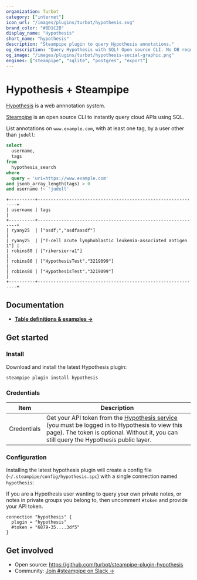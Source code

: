 ```yaml
---
organization: Turbot
category: ["internet"]
icon_url: "/images/plugins/turbot/hypothesis.svg"
brand_color: "#BD1C2B"
display_name: "Hypothesis"
short_name: "hypothesis"
description: "Steampipe plugin to query Hypothesis annotations."
og_description: "Query Hypothesis with SQL! Open source CLI. No DB required."
og_image: "/images/plugins/turbot/hypothesis-social-graphic.png"
engines: ["steampipe", "sqlite", "postgres", "export"]
---
```

# Hypothesis + Steampipe

[Hypothesis](https://hypothes.is) is a web annnotation system.

[Steampipe](https://steampipe.io) is an open source CLI to instantly query cloud APIs using SQL.

List annotations on `www.example.com`, with at least one tag, by a user other than `judell`:

```sql
select
  username,
  tags
from
  hypothesis_search
where
  query = 'uri=https://www.example.com'
and jsonb_array_length(tags) > 0
and username !~ 'judell'
```

```shell
+----------+--------------------------------------------------------------+
| username | tags                                                         |
+----------+--------------------------------------------------------------+
| ryany25  | ["asdf;","asdfaasdf"]                                        |
| ryany25  | ["T-cell acute lymphoblastic leukemia-associated antigen 1"] |
| robins80 | ["rikersierra1"]                                             |
| robins80 | ["HypothesisTest","3219099"]                                 |
| robins80 | ["HypothesisTest","3219099"]                                 |
+----------+--------------------------------------------------------------+
```

## Documentation

- **[Table definitions & examples →](/plugins/turbot/hypothesis/tables)**

## Get started

### Install

Download and install the latest Hypothesis plugin:

```bash
steampipe plugin install hypothesis
```

### Credentials

| Item | Description |
| - | - |
| Credentials | Get your API token from the [Hypothesis service](https://hypothes.is/account/developer) (you must be logged in to Hypothesis to view this page). The token is optional. Without it, you can still query the Hypothesis public layer.

### Configuration

Installing the latest hypothesis plugin will create a config file (`~/.steampipe/config/hypothesis.spc`) with a single connection named `hypothesis`:

If you are a Hypothesis user wanting to query your own private notes, or notes in private groups you belong to, then uncomment `#token` and provide your API token.

```hcl
connection "hypothesis" {
  plugin = "hypothesis"
  #token = "6879-35....3df5"
}
```

## Get involved

- Open source: https://github.com/turbot/steampipe-plugin-hypothesis
- Community: [Join #steampipe on Slack →](https://turbot.com/community/join)
